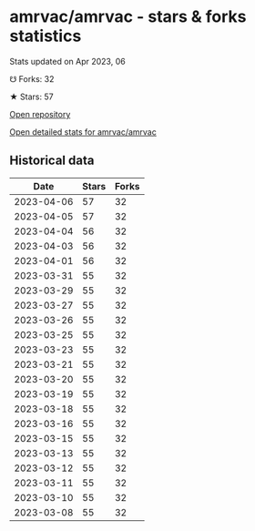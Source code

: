 # amrvac/amrvac - stars & forks statistics

Stats updated on Apr 2023, 06

☋ Forks: 32

★ Stars: 57

[Open repository](https://github.com/amrvac/amrvac)

[Open detailed stats for amrvac/amrvac](https://reviewgithub.com/rep/amrvac/amrvac)

## Historical data
| Date | Stars | Forks |
|------|-------|-------|
| 2023-04-06 | 57 | 32 | 
| 2023-04-05 | 57 | 32 | 
| 2023-04-04 | 56 | 32 | 
| 2023-04-03 | 56 | 32 | 
| 2023-04-01 | 56 | 32 | 
| 2023-03-31 | 55 | 32 | 
| 2023-03-29 | 55 | 32 | 
| 2023-03-27 | 55 | 32 | 
| 2023-03-26 | 55 | 32 | 
| 2023-03-25 | 55 | 32 | 
| 2023-03-23 | 55 | 32 | 
| 2023-03-21 | 55 | 32 | 
| 2023-03-20 | 55 | 32 | 
| 2023-03-19 | 55 | 32 | 
| 2023-03-18 | 55 | 32 | 
| 2023-03-16 | 55 | 32 | 
| 2023-03-15 | 55 | 32 | 
| 2023-03-13 | 55 | 32 | 
| 2023-03-12 | 55 | 32 | 
| 2023-03-11 | 55 | 32 | 
| 2023-03-10 | 55 | 32 | 
| 2023-03-08 | 55 | 32 | 

